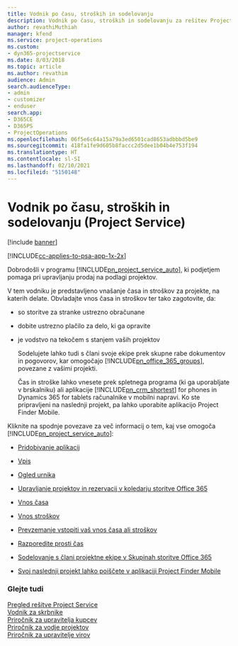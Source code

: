 ```yaml
---
title: Vodnik po času, stroških in sodelovanju
description: Vodnik po času, stroških in sodelovanju za rešitev Project Service
author: revathiMuthiah
manager: kfend
ms.service: project-operations
ms.custom:
- dyn365-projectservice
ms.date: 8/03/2018
ms.topic: article
ms.author: revathim
audience: Admin
search.audienceType:
- admin
- customizer
- enduser
search.app:
- D365CE
- D365PS
- ProjectOperations
ms.openlocfilehash: 06f5e6c64a15a79a3ed6501cad8653adbbbd5be9
ms.sourcegitcommit: 418fa1fe9d605b8faccc2d5dee1b04b4e753f194
ms.translationtype: HT
ms.contentlocale: sl-SI
ms.lasthandoff: 02/10/2021
ms.locfileid: "5150148"
---
```

# <a name="time-expense-and-collaboration-guide-project-service"></a>Vodnik po času, stroških in sodelovanju (Project Service)

[!include [banner](../includes/psa-now-project-operations.md)]

[!INCLUDE[cc-applies-to-psa-app-1x-2x](../includes/cc-applies-to-psa-app-1x-2x.md)]

Dobrodošli v programu [!INCLUDE[pn_project_service_auto](../includes/pn-project-service-auto.md)], ki podjetjem pomaga pri upravljanju prodaj na podlagi projektov. 
  
 V tem vodniku je predstavljeno vnašanje časa in stroškov za projekte, na katerih delate. Obvladajte vnos časa in stroškov ter tako zagotovite, da:  
  
- so storitve za stranke ustrezno obračunane  
  
- dobite ustrezno plačilo za delo, ki ga opravite  
  
- je vodstvo na tekočem s stanjem vaših projektov  
  
  Sodelujete lahko tudi s člani svoje ekipe prek skupne rabe dokumentov in pogovorov, kar omogočajo [!INCLUDE[pn_office_365_groups](../includes/pn-office-365-groups.md)], povezane z vašimi projekti.  
  
  Čas in stroške lahko vnesete prek spletnega programa (ki ga uporabljate v brskalniku) ali aplikacije [!INCLUDE[pn_crm_shortest](../includes/pn-crm-shortest.md)] for phones in Dynamics 365 for tablets računalnike v mobilni napravi. Ko ste pripravljeni na naslednji projekt, pa lahko uporabite aplikacijo Project Finder Mobile.  
  
Kliknite na spodnje povezave za več informacij o tem, kaj vse omogoča [!INCLUDE[pn_project_service_auto](../includes/pn-project-service-auto.md)]:  
  
-   [Pridobivanje aplikacij](../psa/get-apps.md)  
  
-   [Vpis](../psa/sign-in.md)  
  
-   [Ogled urnika](../psa/view-schedule.md)  
  
-   [Upravljanje projektov in rezervacij v koledarju storitve Office 365](../psa/manage-project-bookings-office-365-calendar.md)  
  
-   [Vnos časa](../psa/enter-time.md)  
  
-   [Vnos stroškov](../psa/enter-expenses.md)  
  
-   [Prevzemanje vstopiti vaš vnos časa ali stroškov](../psa/allow-someone-else-enter-time-entry-expense.md)  
  
-   [Razporedite prosti čas](../psa/schedule-time-off.md)  
  
-   [Sodelovanje s člani projektne ekipe v Skupinah storitve Office 365](../psa/collaborate-project-team-members-office-365-groups.md)  
  
-   [Svoj naslednji projekt lahko poiščete v aplikaciji Project Finder Mobile](../psa/find-next-project-finder-mobile-app.md)  
  
### <a name="see-also"></a>Glejte tudi  
 [Pregled rešitve Project Service](../psa/overview.md)   
 [Vodnik za skrbnike](../psa/admin-guide.md)   
 [Priročnik za upravitelja kupcev](../psa/account-manager-guide.md)   
 [Priročnik za vodje projektov](../psa/project-manager-guide.md)   
 [Priročnik za upravitelje virov](../psa/resource-manager-guide.md)   
